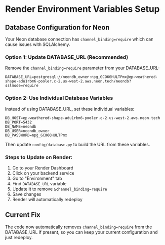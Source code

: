 # Render Environment Variables Setup

## Database Configuration for Neon

Your Neon database connection has `channel_binding=require` which can cause issues with SQLAlchemy.

### Option 1: Update DATABASE_URL (Recommended)

Remove the `channel_binding=require` parameter from your DATABASE_URL:

```
DATABASE_URL=postgresql://neondb_owner:npg_GCO60HULTPmx@ep-weathered-shape-adu1rbm6-pooler.c-2.us-west-2.aws.neon.tech/neondb?sslmode=require
```

### Option 2: Use Individual Database Variables

Instead of using DATABASE_URL, set these individual variables:

```
DB_HOST=ep-weathered-shape-adu1rbm6-pooler.c-2.us-west-2.aws.neon.tech
DB_PORT=5432
DB_NAME=neondb
DB_USER=neondb_owner
DB_PASSWORD=npg_GCO60HULTPmx
```

Then update `config/database.py` to build the URL from these variables.

### Steps to Update on Render:

1. Go to your Render Dashboard
2. Click on your backend service
3. Go to "Environment" tab
4. Find `DATABASE_URL` variable
5. Update it to remove `&channel_binding=require`
6. Save changes
7. Render will automatically redeploy

## Current Fix

The code now automatically removes `channel_binding=require` from the DATABASE_URL if present, so you can keep your current configuration and just redeploy.
